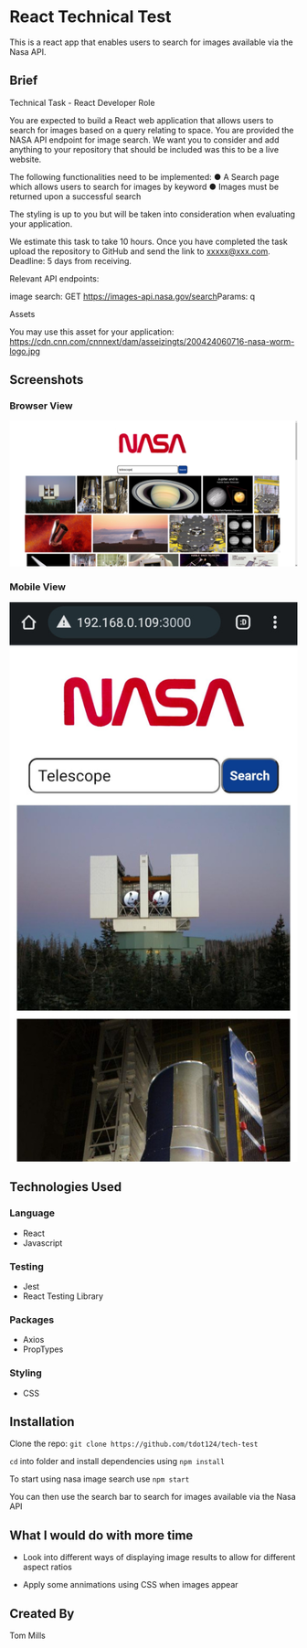 # React Technical Test

This is a react app that enables users to search for images available via the Nasa API.

## Brief

Technical Task - React Developer Role

You are expected to build a React web application that allows users to search for images based on a query relating to space. You are provided the NASA API endpoint for image search.
We want you to consider and add anything to your repository that should be included was this to be a live website.

The following functionalities need to be implemented:
● A Search page which allows users to search for images by keyword
● Images must be returned upon a successful search

The styling is up to you but will be taken into consideration when evaluating your application.

We estimate this task to take ​​10 hours​​. Once you have completed the task upload the repository to GitHub and send the link to xxxxx@xxx.com. ​Deadline: 5 days from receiving.

Relevant API endpoints:

image search:
GET​​ ​​https://images-api.nasa.gov/search ​Params: ​​q

Assets

You may use this asset for your application: https://cdn.cnn.com/cnnnext/dam/asseizingts/200424060716-nasa-worm-logo.jpg

## Screenshots

### Browser View

![Browser view](browser-view.png)

### Mobile View

![Mobile view](mobile-view.jpg)

## Technologies Used

### Language

- React
- Javascript

### Testing

- Jest
- React Testing Library

### Packages

- Axios
- PropTypes

### Styling

- CSS

## Installation

Clone the repo: `git clone https://github.com/tdot124/tech-test`

`cd` into folder and install dependencies using `npm install`

To start using nasa image search use `npm start`

You can then use the search bar to search for images available via the Nasa API

## What I would do with more time

- Look into different ways of displaying image results to allow for different aspect ratios

- Apply some annimations using CSS when images appear

## Created By

Tom Mills
